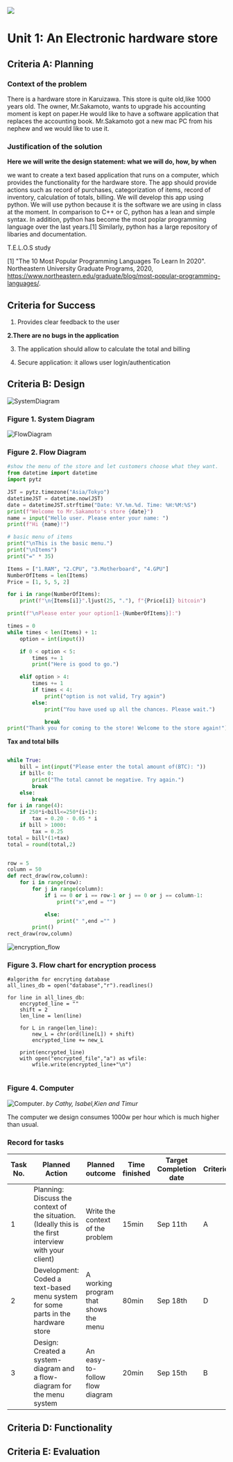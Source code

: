 
![](image)
# Unit 1: An Electronic hardware store
## Criteria A: Planning
### Context of the problem
There is a hardware store in Karuizawa. This store is quite old,like 1000 years old. The owner, Mr.Sakamoto, wants to upgrade his accounting moment is kept on paper.He would like to have a software application that replaces the accounting book. Mr.Sakamoto got a new mac PC from his nephew and we would like to use it.

### Justification of the solution 
**Here we will write the design statement: what we will do, how, by when**

we want to create a text based application that runs on a computer, which provides the functionality for the hardware store. The app should provide actions such as record of purchases, categorization of items, record of inventory, calculation of totals, billing. We will develop this app using python. We will use python because it is the software we are using in class at the moment. In comparison to C++ or C, python has a lean and simple syntax. In addition, python has become the most poplar programming language over the last years.[1] Similarly, python has a large repository of libaries and documentation.

T.E.L.O.S study

[1] "The 10 Most Popular Programming Languages To Learn In 2020". Northeastern University Graduate Programs, 2020, https://www.northeastern.edu/graduate/blog/most-popular-programming-languages/. 

## Criteria for Success
1. Provides clear feedback to the user

**2.There are no bugs in the application**

3. The application should allow to calculate the total and billing

4. Secure application: it allows user login/authentication


## Criteria B: Design
![SystemDiagram](https://github.com/cathymonkey/Unit-1/blob/master/SystemDiagram.png)
### Figure 1. System Diagram

![FlowDiagram](https://github.com/cathymonkey/Unit-1/blob/master/FlowDiagram.png)
### Figure 2. Flow Diagram

```.py
#show the menu of the store and let customers choose what they want.
from datetime import datetime
import pytz

JST = pytz.timezone("Asia/Tokyo")
datetimeJST = datetime.now(JST)
date = datetimeJST.strftime("Date: %Y.%m.%d. Time: %H:%M:%S")
print(f"Welcome to Mr.Sakamoto's store {date}")
name = input("Hello user. Please enter your name: ")
print(f"Hi {name}!")

# basic menu of items
print("\nThis is the basic menu.")
print("\nItems")
print("=" * 35)

Items = ["1.RAM", "2.CPU", "3.Motherboard", "4.GPU"]
NumberOfItems = len(Items)
Price = [1, 5, 5, 2]

for i in range(NumberOfItems):
    print(f"\n{Items[i]}".ljust(25, "."), f"{Price[i]} bitcoin")

print(f"\nPlease enter your option[1-{NumberOfItems}]:")

times = 0
while times < len(Items) + 1:
    option = int(input())

    if 0 < option < 5:
        times += 1
        print("Here is good to go.")

    elif option > 4:
        times += 1
        if times < 4:
            print("option is not valid, Try again")
        else:
            print("You have used up all the chances. Please wait.")

            break
print("Thank you for coming to the store! Welcome to the store again!")
```

**Tax and total bills**
```.py

while True:
    bill = int(input("Please enter the total amount of(BTC): "))
    if bill< 0:
        print("The total cannot be negative. Try again.")
        break
    else:
        break
for i in range(4):
    if 250*i<bill<=250*(i+1):
        tax = 0.20 - 0.05 * i
    if bill > 1000:
        tax = 0.25
total = bill*(1+tax)
total = round(total,2)


row = 5
column = 50
def rect_draw(row,column):
    for i in range(row):
        for j in range(column):
            if i == 0 or i == row-1 or j == 0 or j == column-1:
                print("x",end = "")

            else:
                print(" ",end ="" )
        print()
rect_draw(row,column)

```
![encryption_flow](https://github.com/cathymonkey/Unit-1/blob/master/encryption_flow.png)
### Figure 3. Flow chart for encryption process 
```
#algorithm for encryting database
all_lines_db = open("database","r").readlines()

for line in all_lines_db:
    encrypted_line = ""
    shift = 2
    len_line = len(line)
    
    for L in range(len_line):
    	new_L = chr(ord(line[L]) + shift)
        encrypted_line += new_L
	
    print(encrypted_line)
    with open("encrypted_file","a") as wfile:
        wfile.write(encrypted_line+"\n")
	
```
### Figure 4. Computer  
![Computer](https://github.com/cathymonkey/Unit-1/blob/master/computer.jpg). *by Cathy, Isabel,Kien and Timur*

The computer we design consumes 1000w per hour which is much higher than usual. 



### Record for tasks


| Task No. | Planned Action                                                                                        | Planned outcome                       | Time finished  | Target Completion date | Criterion |
|----------|-------------------------------------------------------------------------------------------------------|---------------------------------------|----------------|------------------------|-----------|
| 1        | Planning: Discuss the context of the situation.(Ideally this is the first interview with your client) | Write the context of  the problem     | 15min          | Sep 11th               | A         |
| 2        | Development: Coded a text-based menu system for some parts in the hardware store                      | A working program that shows the menu | 80min          | Sep 18th               | D         |
| 3        | Design: Created a system-diagram and a flow-diagram for the menu system                               | An easy-to-follow flow diagram        | 20min          | Sep 15th               | B         |

## Criteria D: Functionality

## Criteria E: Evaluation
